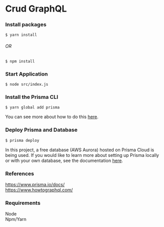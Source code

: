 # Crud GraphQL
### Install packages
```
$ yarn install
```
###### OR
```
$ npm install
```

### Start Application
```
$ node src/index.js
```

### Install the Prisma CLI
```
$ yarn global add prisma
```
You can see more about how to do this [here](https://www.prisma.io/docs/quickstart/).

### Deploy Prisma and Database
```
$ prisma deploy
```
In this project, a free database (AWS Aurora) hosted on Prisma Cloud is being used. If you would like to learn more about setting up Prisma locally or with your own database, see the documentation [here](https://www.prisma.io/docs/1.34/get-started/01-setting-up-prisma-new-database-JAVASCRIPT-a002/).

### References
https://www.prisma.io/docs/
<br>
https://www.howtographql.com/


### Requirements
Node
<br>
Npm/Yarn
